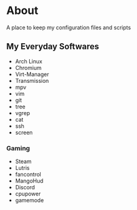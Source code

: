 # About

A place to keep my configuration files and scripts

## My Everyday Softwares

- Arch Linux
- Chromium
- Virt-Manager
- Transmission
- mpv
- vim
- git
- tree
- vgrep
- cat
- ssh
- screen

### Gaming

- Steam
- Lutris
- fancontrol
- MangoHud
- Discord
- cpupower
- gamemode

